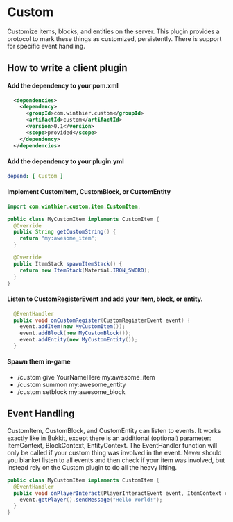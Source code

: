 # Custom
Customize items, blocks, and entities on the server.  This plugin provides a protocol to mark these things as customized, persistently.  There is support for specific event handling.
## How to write a client plugin
#### Add the dependency to your pom.xml
```xml
  <dependencies>
    <dependency>
      <groupId>com.winthier.custom</groupId>
      <artifactId>custom</artifactId>
      <version>0.1</version>
      <scope>provided</scope>
    </dependency>
  </dependencies>
```
#### Add the dependency to your plugin.yml
```yml
depend: [ Custom ]
```
#### Implement CustomItem, CustomBlock, or CustomEntity
```java
import com.winthier.custom.item.CustomItem;

public class MyCustomItem implements CustomItem {
  @Override
  public String getCustomString() {
    return "my:awesome_item";
  }

  @Override
  public ItemStack spawnItemStack() {
    return new ItemStack(Material.IRON_SWORD);
  }
}
```
#### Listen to CustomRegisterEvent and add your item, block, or entity.
```java
  @EventHandler
  public void onCustomRegister(CustomRegisterEvent event) {
    event.addItem(new MyCustomItem());
    event.addBlock(new MyCustomBlock());
    event.addEntity(new MyCustomEntity());
  }
```
#### Spawn them in-game
- /custom give YourNameHere my:awesome_item
- /custom summon my:awesome_entity
- /custom setblock my:awesome_block
## Event Handling
CustomItem, CustomBlock, and CustomEntity can listen to events.  It works exactly like in Bukkit, except there is an additional (optional) parameter: ItemContext, BlockContext, EntityContext.  The EventHandler function will only be called if your custom thing was involved in the event.  Never should you blanket listen to all events and then check if your item was involved, but instead rely on the Custom plugin to do all the heavy lifting.
```java
public class MyCustomItem implements CustomItem {
  @EventHandler
  public void onPlayerInteract(PlayerInteractEvent event, ItemContext context) {
    event.getPlayer().sendMessage("Hello World!");
  }
}
```
